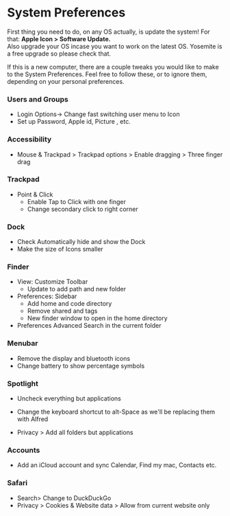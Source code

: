 # System Preferences

First thing you need to do, on any OS actually, is update the system! For that: **Apple Icon &gt; Software Update.**  
Also upgrade your OS incase you want to work on the latest OS. Yosemite is a free upgrade so please check that.

If this is a new computer, there are a couple tweaks you would like to make to the System Preferences. Feel free to follow these, or to ignore them, depending on your personal preferences.

### Users and Groups

* Login Options-&gt; Change fast switching user menu to Icon
* Set up Password, Apple id, Picture , etc.

### Accessibility

* Mouse & Trackpad > Trackpad options > Enable dragging > Three finger drag

### Trackpad

* Point & Click
  * Enable Tap to Click with one finger
  * Change secondary click to right corner

### Dock

* Check Automatically hide and show the Dock
* Make the size of Icons smaller

### Finder

* View: Customize Toolbar
  * Update to add path and new folder
* Preferences: Sidebar
  * Add home and code directory
  * Remove shared and tags
  * New finder window to open in the home directory
* Preferences Advanced Search in the current folder

### Menubar

* Remove the display and bluetooth icons
* Change battery to show percentage symbols

### Spotlight

* Uncheck everything but applications

* Change the keyboard shortcut to alt-Space as we'll be replacing them with Alfred

* Privacy &gt; Add all folders but applications

### Accounts

* Add an iCloud account and sync Calendar, Find my mac, Contacts etc.

### Safari

* Search&gt; Change to DuckDuckGo
* Privacy &gt; Cookies & Website data &gt; Allow from current website only
